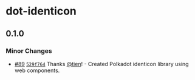 # dot-identicon

## 0.1.0

### Minor Changes

- [#89](https://github.com/tien/dot-connect/pull/89) [`529f764`](https://github.com/tien/dot-connect/commit/529f764386e2b1389f1f35f42c26e1438f6c0655) Thanks [@tien](https://github.com/tien)! - Created Polkadot identicon library using web components.
